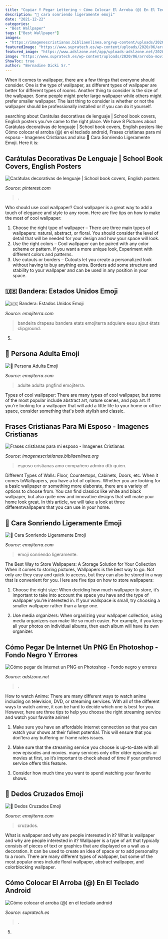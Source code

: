 ```yaml
---
title: "Copiar Y Pegar Lettering ~ Cómo Colocar El Arroba (@) En El Teclado Android"
description: "🙂 cara sonriendo ligeramente emoji"
date: "2021-12-22"
categories:
- "Best Wallpaper"
tags: ["Best Wallpaper"]
images:
- "https://imagenescristianas.bibliaenlinea.org/wp-content/uploads/2020/01/frases-para-dedicar-a-mi-esposo-cristianas-lindas-600x398.jpg"
featuredImage: "https://www.supratech.es/wp-content/uploads/2020/06/arroba-moviles.jpg"
featured_image: "https://www.adslzone.net/app/uploads-adslzone.net/2020/04/Photoshop.jpg"
image: "https://www.supratech.es/wp-content/uploads/2020/06/arroba-moviles.jpg"
ShowToc: true
author: "Bernadine Dicki Sr."
---
```



When it comes to wallpaper, there are a few things that everyone should consider. One is the type of wallpaper, as different types of wallpaper are better for different types of rooms. Another thing to consider is the size of the wallpaper. Some people might prefer large wallpaper while others might prefer smaller wallpaper. The last thing to consider is whether or not the wallpaper should be professionally installed or if you can do it yourself.

	

		
searching about Carátulas decorativas de lenguaje | School book covers, English posters you've came to the right place. We have 8 Pictures about Carátulas decorativas de lenguaje | School book covers, English posters like Cómo colocar el arroba (@) en el teclado android, Frases cristianas para mi esposo - Imagenes Cristianas and also 🙂 Cara Sonriendo Ligeramente Emoji. Here it is:
		
    
## Carátulas Decorativas De Lenguaje | School Book Covers, English Posters

<img loading=lazy src="https://i.pinimg.com/736x/5f/e3/e6/5fe3e64869eafa6b87e94ca4253ce036.jpg" onerror="this.onerror=null;this.src='https://tse2.mm.bing.net/th?id=OIP.6Uk00wHKviQQWmDseq_sZwHaNJ&amp;pid=15.1';" alt="Carátulas decorativas de lenguaje | School book covers, English posters">

_Source: pinterest.com_

>. 

	

Who should use cool wallpaper?
Cool wallpaper is a great way to add a touch of elegance and style to any room. Here are five tips on how to make the most of cool wallpaper: 
1) Choose the right type of wallpaper – There are three main types of wallpapers: natural, abstract, or floral. You should consider the level of detail that will be needed for your design and how your space will look. 
2) Use the right colors – Cool wallpaper can be paired with any color scheme or pattern. If you want a more unique look, Experiment with different colors and patterns. 
3) Use cutouts or borders – Cutouts let you create a personalized look without having to buy anything extra. Borders add some structure and stability to your wallpaper and can be used in any position in your space.

    
## 🇺🇸 Bandera: Estados Unidos Emoji

<img loading=lazy src="https://images.emojiterra.com/google/android-11/share/1f1fa-1f1f8.jpg" onerror="this.onerror=null;this.src='https://tse2.mm.bing.net/th?id=OIP.yXDm-xNugfbL6yxgFpU6WgHaD4&amp;pid=15.1';" alt="🇺🇸 Bandera: Estados Unidos Emoji">

_Source: emojiterra.com_

>bandeira drapeau bandera etats emojiterra adquiere eeuu ajout états clipground. 

	

5.

    
## 🧑 Persona Adulta Emoji

<img loading=lazy src="https://images.emojiterra.com/google/android-pie/512px/1f9d1.png" onerror="this.onerror=null;this.src='https://tse2.mm.bing.net/th?id=OIP.ab7_imYN5nU1_U4PD-nhwgHaHa&amp;pid=15.1';" alt="🧑 Persona Adulta Emoji">

_Source: emojiterra.com_

>adulte adulta pngfind emojiterra. 

	

Types of cool wallpaper:
There are many types of cool wallpaper, but some of the most popular include abstract art, nature scenes, and pop art. If you're looking for a wallpaper that will add a little life to your home or office space, consider something that's both stylish and classic.

    
## Frases Cristianas Para Mi Esposo - Imagenes Cristianas

<img loading=lazy src="https://imagenescristianas.bibliaenlinea.org/wp-content/uploads/2020/01/frases-para-dedicar-a-mi-esposo-cristianas-lindas-600x398.jpg" onerror="this.onerror=null;this.src='https://tse3.mm.bing.net/th?id=OIP.HtVYhCbsgnArLIZS_qMtuQHaE6&amp;pid=15.1';" alt="Frases cristianas para mi esposo - Imagenes Cristianas">

_Source: imagenescristianas.bibliaenlinea.org_

>esposo cristianas amo compañero admiro dtb quien. 

	

Different Types of Walls: Floor, Countertops, Cabinets, Doors, etc.
When it comes toWallpapers, you have a lot of options. Whether you are looking for a basic wallpaper or something more elaborate, there are a variety of options to choose from. You can find classics like white and black wallpaper, but also quite new and innovative designs that will make your home look great. In this article, we will take a look at three differentwallpapers that you can use in your home.

    
## 🙂 Cara Sonriendo Ligeramente Emoji

<img loading=lazy src="https://images.emojiterra.com/google/android-pie/share/1f642.jpg" onerror="this.onerror=null;this.src='https://tse4.mm.bing.net/th?id=OIP.DtB11xP6Q_G8emv58PLdYAHaD4&amp;pid=15.1';" alt="🙂 Cara Sonriendo Ligeramente Emoji">

_Source: emojiterra.com_

>emoji sonriendo ligeramente. 

	

The Best Way to Store Wallpapers: A Storage Solution for Your Collection
When it comes to storing pictures, Wallpapers is the best way to go. Not only are they easy and quick to access, but they can also be stored in a way that is convenient for you. Here are five tips on how to store wallpapers:
1) Choose the right size: When deciding how much wallpaper to store, it’s important to take into account the space you have and the type of wallpaper you’re interested in. If your wallspace is small, try choosing a smaller wallpaper rather than a large one.

2) Use media organizers: When organizing your wallpaper collection, using media organizers can make life so much easier. For example, if you keep all your photos on individual albums, then each album will have its own organizer.

    
## Cómo Pegar De Internet Un PNG En Photoshop - Fondo Negro Y Errores

<img loading=lazy src="https://www.adslzone.net/app/uploads-adslzone.net/2020/04/Photoshop.jpg" onerror="this.onerror=null;this.src='https://tse4.mm.bing.net/th?id=OIP.ZrtI1TwRMqMCQ2DETPUXtgHaD4&amp;pid=15.1';" alt="Cómo pegar de Internet un PNG en Photoshop - Fondo negro y errores">

_Source: adslzone.net_

>. 

	

How to watch Anime: There are many different ways to watch anime including on television, DVD, or streaming services.
With all of the different ways to watch anime, it can be hard to decide which one is best for you. However, here are three tips to help you choose the right streaming service and watch your favorite anime!
1. Make sure you have an affordable internet connection so that you can watch your shows at their fullest potential. This will ensure that you don’tera any buffering or frame rates issues.

2. Make sure that the streaming service you choose is up-to-date with all new episodes and movies. many services only offer older episodes or movies at first, so it’s important to check ahead of time if your preferred service offers this feature.

3. Consider how much time you want to spend watching your favorite shows.

    
## 🤞 Dedos Cruzados Emoji

<img loading=lazy src="https://images.emojiterra.com/google/android-pie/512px/1f91e.png" onerror="this.onerror=null;this.src='https://tse3.mm.bing.net/th?id=OIP.0OOZtKUAOEMGNoviBNxsrgHaHa&amp;pid=15.1';" alt="🤞 Dedos Cruzados Emoji">

_Source: emojiterra.com_

>cruzados. 

	

What is wallpaper and why are people interested in it?
What is wallpaper and why are people interested in it?
Wallpaper is a type of art that typically consists of pieces of text or graphics that are displayed on a wall as a decoration. It can be used to create an idea of space or to add personality to a room. There are many different types of wallpaper, but some of the most popular ones include floral wallpaper, abstract wallpaper, and colorblocking wallpaper.

    
## Cómo Colocar El Arroba (@) En El Teclado Android

<img loading=lazy src="https://www.supratech.es/wp-content/uploads/2020/06/arroba-moviles.jpg" onerror="this.onerror=null;this.src='https://tse4.mm.bing.net/th?id=OIP.7cyeR-y6gaxH6ccL3gE2BgHaEJ&amp;pid=15.1';" alt="Cómo colocar el arroba (@) en el teclado android">

_Source: supratech.es_

>. 

	

5.

